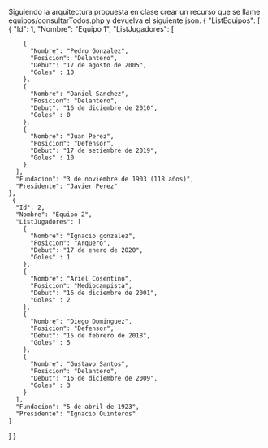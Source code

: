 Siguiendo la arquitectura propuesta en clase crear un recurso que se llame equipos/consultarTodos.php y devuelva el siguiente json. 
{
  "ListEquipos": [
    {
      "Id": 1,
      "Nombre": "Equipo 1",
      "ListJugadores": [
      
        {
          "Nombre": "Pedro Gonzalez",
          "Posicion": "Delantero",
          "Debut": "17 de agosto de 2005",
          "Goles" : 10
        },
        {
          "Nombre": "Daniel Sanchez",
          "Posicion": "Delantero",
          "Debut": "16 de diciembre de 2010",
          "Goles" : 0
        },
        {
          "Nombre": "Juan Perez",
          "Posicion": "Defensor",
          "Debut": "17 de setiembre de 2019",
          "Goles" : 10
        }
      ],
      "Fundacion": "3 de noviembre de 1903 (118 años)",
      "Presidente": "Javier Perez"
    },
     {
      "Id": 2,
      "Nombre": "Equipo 2",
      "ListJugadores": [
        {
          "Nombre": "Ignacio gonzalez",
          "Posicion": "Arquero",
          "Debut": "17 de enero de 2020",
          "Goles" : 1
        },
        {
          "Nombre": "Ariel Cosentino",
          "Posicion": "Mediocampista",
          "Debut": "16 de diciembre de 2001",
          "Goles" : 2
        },
        {
          "Nombre": "Diego Dominguez",
          "Posicion": "Defensor",
          "Debut": "15 de febrero de 2018",
          "Goles" : 5
        },
        {
          "Nombre": "Gustavo Santos",
          "Posicion": "Delantero",
          "Debut": "16 de diciembre de 2009",
          "Goles" : 3
        }
      ],
      "Fundacion": "5 de abril de 1923",
      "Presidente": "Ignacio Quinteros"
    }
  ]
}

